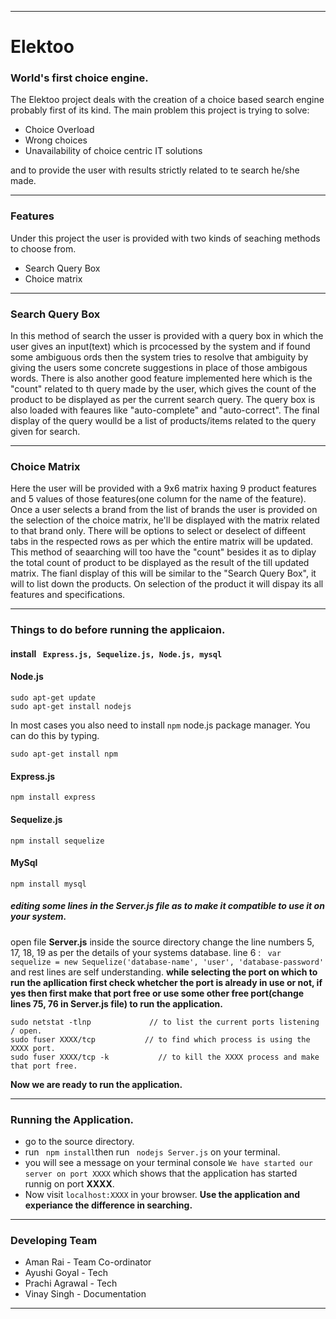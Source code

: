 ***
# Elektoo #

### World's first choice engine. ###
The Elektoo project deals with the creation of a choice based search engine probably first of its kind.
The main problem this project is trying to solve:

* Choice Overload
* Wrong choices
* Unavailability of choice centric IT solutions

and to provide the user with results strictly related to te search he/she made.
***
### Features ###
Under this project the user is provided with two kinds of seaching methods to choose from.
 
* Search Query Box
* Choice matrix
***
### Search Query Box ###
In this method of search the usser is provided with a query box in which the user gives an input(text) which is prcocessed by the system and if found some ambiguous ords then the system tries to resolve that ambiguity by giving the users some concrete suggestions in place of those ambigous words.
There is also another good feature implemented here which is the "count" related to th query made by the user, which gives the count of the product to be displayed as per the current search query.
The query box is also loaded with feaures like "auto-complete" and "auto-correct".
The final display of the query woulld be a list of products/items related to the query given for search.

***
### Choice Matrix ###
Here the user will be provided with a 9x6 matrix haxing 9 product features and 5 values of those features(one column for the name of the feature).
Once a user selects a brand from the list of brands the user is provided on the selection of the choice matrix, he'll be displayed with the matrix related to that brand only. There will be options to select or deselect of diffeent tabs in the respected rows as per which the entire matrix will be updated. This method of seaarching will too have the "count" besides it as to diplay the total count of product to be displayed as the result of the till updated matrix.
The fianl display of this will be similar to the "Search Query Box", it will to list down the products.
On selection of the product it will dispay its all features and specifications.
***
### Things to do before running the applicaion. ###
#### install  ``` Express.js, Sequelize.js, Node.js, mysql``` 
#### Node.js #####
```
sudo apt-get update
sudo apt-get install nodejs
```
In most cases you also need to install `npm` node.js package manager. You can do this by typing.
```
sudo apt-get install npm
```
#### Express.js ####
```
npm install express
```
#### Sequelize.js ####
```
npm install sequelize
```
#### MySql ####
```
npm install mysql
```
##### editing some lines in the **Server.js** file as to make it compatible to use it on your system. #####
open file **Server.js** inside the source directory
change the line numbers 5, 17, 18, 19 as per the details of your systems database.
line 6 : ` var sequelize = new Sequelize('database-name', 'user', 'database-password'` and rest lines are self understanding.
**while selecting the port on which to run the apllication first check whetcher the port is already in use or not, if yes then first make that port free or use some other free port(change lines 75, 76 in Server.js file) to run the application.**
```
sudo netstat -tlnp             // to list the current ports listening / open.
sudo fuser XXXX/tcp           // to find which process is using the XXXX port.
sudo fuser XXXX/tcp -k           // to kill the XXXX process and make that port free.
```

**Now we are ready to run the application.**
***
### Running the Application. ###
* go to the source directory.
* run ``` npm install```then run ``` nodejs Server.js``` on your terminal.
* you will see a message on your terminal console `We have started our server on port XXXX` which shows that the application has started runnig on port **XXXX**.
* Now visit `localhost:XXXX` in your browser.
**Use the application and experiance the difference in searching.**
***
### Developing Team ####
* Aman Rai - Team Co-ordinator
* Ayushi Goyal - Tech
* Prachi Agrawal - Tech
* Vinay Singh - Documentation

***